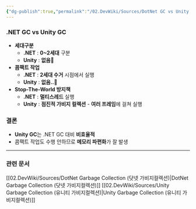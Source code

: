 ```yaml
---
{"dg-publish":true,"permalink":"/02.DevWiki/Sources/DotNet GC vs Unity GC/","noteIcon":""}
---
```


### .NET GC vs Unity GC
* **세대구분**
	* **.NET** : **0~2세대** 구분
	* **Unity** : **없음🥲**
* **콤팩트 작업**
	* **.NET** : **2세대 수거** 시점에서 실행
	* **Unity** : **없음..🥹**
* **Stop-The-World 방지책**
	* **.NET** : **멀티스레드** 실행
	* **Unity** : **점진적 가비지 컬렉션** - **여러 프레임**에 걸쳐 실행
### 결론
* **Unity GC**는 .NET GC 대비 **비효율적**
* 콤팩트 작업도 수행 안하므로 **메모리 파편화**가 잘 발생
---
### 관련 문서
[[02.DevWiki/Sources/DotNet Garbage Collection (닷넷 가비지컬렉션)\|DotNet Garbage Collection (닷넷 가비지컬렉션)]]
[[02.DevWiki/Sources/Unity Garbage Collection (유니티 가비지컬렉션)\|Unity Garbage Collection (유니티 가비지컬렉션)]]